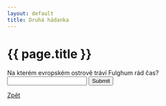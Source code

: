 ```yaml
---
layout: default
title: Druhá hádanka
---
```

<div class="uvod">
<h1>{{ page.title }}</h1>

<p>
 <form name="myForm" onsubmit="return validateForm2()" method="post">
Na kterém evropském ostrově tráví Fulghum rád čas? <input type="text" name="fname">
<input type="submit" value="Submit">
</form> 
</p>

 <a href="{{ site.baseurl }}//uvody/fulghum_uvod.html"  class="btn btn-info">Zpět</a>
</div>
 
<script src="{{ site.baseurl }}//assets/js/hadanky_rf.js"></script> 